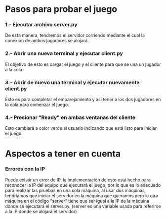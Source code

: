 
# Pasos para probar el juego

### 1.- Ejecutar archivo server.py
De esta manera, tendremos el servidor corriendo mediante el cual la conexion de ambos jugadores se alojará.

### 2.- Abrir una nueva terminal y ejecutar client.py
El objetivo de esto es cargar el juego y el cliente para que se una un jugador a la cola.

### 3.- Abrir de nuevo una terminal y ejecutar nuevamente client.py
Esto es para completar el emparejamiento y así tener a los dos jugadores en la cola para comenzar el juego.

### 4.- Presionar "Ready" en ambas ventanas del cliente
Esto cambiará a color verde al usuario indicando que está listo para iniciar el juego.

# Aspectos a tener en cuenta

### Errores con la IP
Puede existir un error de IP, la implementación de esto está hecho para reconocer la IP del equipo que ejecutará el juego, por lo que es lo adecuado para realizar las pruebas en una sola máquina, al usar dos máquinas, tendríamos que iniciar el servidor en la máquina que queramos pero la otra máquina en el código "server" tiene que ser igual a la IP de la máquina donde se ejecutará el server.py. (server es una variable usada para referirse a la IP donde se alojará el servidor)
